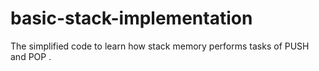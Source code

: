 # basic-stack-implementation
The simplified code to learn how stack memory performs tasks of PUSH and POP . 